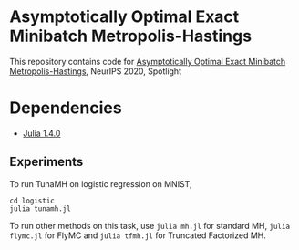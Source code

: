 # Asymptotically Optimal Exact Minibatch Metropolis-Hastings
This repository contains code for [Asymptotically Optimal Exact Minibatch Metropolis-Hastings](https://arxiv.org/abs/2006.11677), NeurIPS 2020, Spotlight

# Dependencies
* [Julia 1.4.0](https://julialang.org/)

## Experiments
To run TunaMH on logistic regression on MNIST,
```
cd logistic
julia tunamh.jl
```
To run other methods on this task, use `julia mh.jl` for standard MH, `julia flymc.jl` for FlyMC and `julia tfmh.jl` for Truncated Factorized MH. 